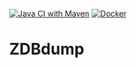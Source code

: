 [![Java CI with Maven](https://github.com/mbuechner/zdbdump/actions/workflows/maven.yml/badge.svg)](https://github.com/mbuechner/zdbdump/actions/workflows/maven.yml) [![Docker](https://github.com/mbuechner/zdbdump/actions/workflows/docker-publish.yml/badge.svg)](https://github.com/mbuechner/zdbdump/actions/workflows/docker-publish.yml)

# ZDBdump
